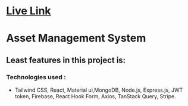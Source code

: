# [Live Link](https://asset-management-system-48546.web.app/)

# Asset Management System

## Least features in this project is:

















### Technologies used : 
- Tailwind CSS, React, Material ui,MongoDB, Node.js, Express.js, JWT token, Firebase,
React Hook Form, Axios, TanStack Query, Stripe.



